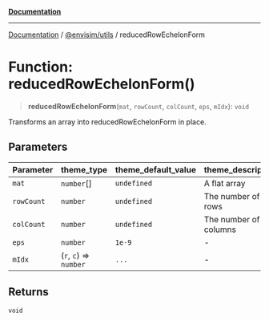 [**Documentation**](../../../README.md)

---

[Documentation](../../../README.md) / [@envisim/utils](../README.md) / reducedRowEchelonForm

# Function: reducedRowEchelonForm()

> **reducedRowEchelonForm**(`mat`, `rowCount`, `colCount`, `eps`, `mIdx`): `void`

Transforms an array into reducedRowEchelonForm in place.

## Parameters

| Parameter  | theme_type             | theme_default_value | theme_description     |
| ---------- | ---------------------- | ------------------- | --------------------- |
| `mat`      | `number`[]             | `undefined`         | A flat array          |
| `rowCount` | `number`               | `undefined`         | The number of rows    |
| `colCount` | `number`               | `undefined`         | The number of columns |
| `eps`      | `number`               | `1e-9`              | -                     |
| `mIdx`     | (`r`, `c`) => `number` | `...`               | -                     |

## Returns

`void`

